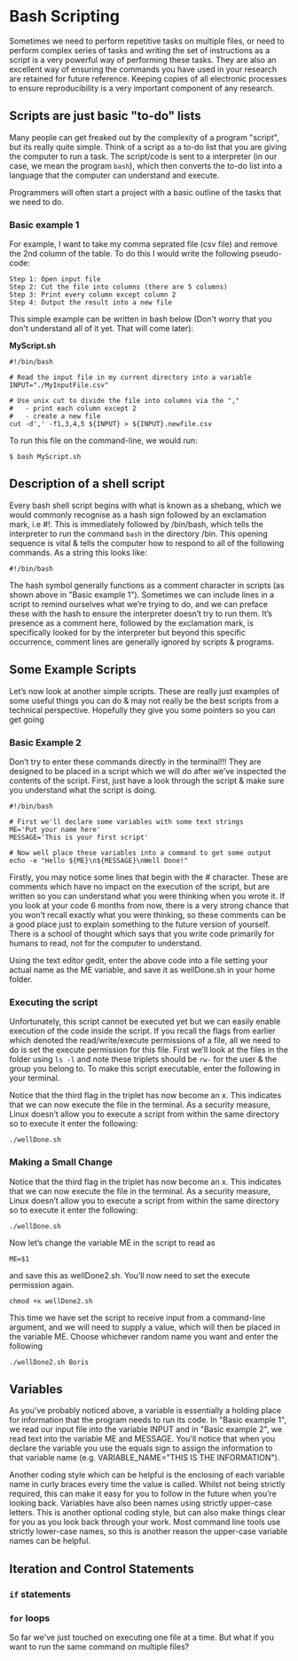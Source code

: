 
# Bash Scripting

Sometimes we need to perform repetitive tasks on multiple files, or need to perform complex series of tasks and writing the set of instructions as a script is a very powerful way of performing these tasks. They are also an excellent way of ensuring the commands you have used in your research are retained for future reference. Keeping copies of all electronic processes to ensure reproducibility is a very important component of any research.

## Scripts are just basic "to-do" lists

Many people can get freaked out by the complexity of a program "script", but its really quite simple. Think of a script as a to-do list that you are giving the computer to run a task. The script/code is sent to a interpreter (in our case, we mean the program `bash`), which then converts the to-do list into a language that the computer can understand and execute.

Programmers will often start a project with a basic outline of the tasks that we need to do.

### Basic example 1

For example, I want to take my comma seprated file (csv file) and remove the 2nd column of the table. To do this I would write the following pseudo-code:

    Step 1: Open input file
    Step 2: Cut the file into columns (there are 5 columns)
    Step 3: Print every column except column 2
    Step 4: Output the result into a new file

This simple example can be written in bash below (Don't worry that you don't understand all of it yet. That will come later):

**MyScript.sh**

    #!/bin/bash

    # Read the input file in my current directory into a variable
    INPUT="./MyInputFile.csv"

    # Use unix cut to divide the file into columns via the ","
    #   - print each column except 2
    #   - create a new file
    cut -d',' -f1,3,4,5 ${INPUT} > ${INPUT}.newfile.csv

To run this file on the command-line, we would run:

    $ bash MyScript.sh


## Description of a shell script

Every bash shell script begins with what is known as a shebang, which we would commonly recognise as a hash sign followed by an exclamation mark, i.e #!. This is immediately followed by /bin/bash, which tells the interpreter to run the command `bash` in the directory /bin. This opening sequence is vital & tells the computer how to respond to all of the following commands. As a string this looks like:

    #!/bin/bash

The hash symbol generally functions as a comment character in scripts (as shown above in "Basic example 1"). Sometimes we can include lines in a script to remind ourselves what we’re trying to do, and we can preface these with the hash to ensure the interpreter doesn’t try to run them. It’s presence as a comment here, followed by the exclamation mark, is specifically looked for by the interpreter but beyond this specific occurrence, comment lines are generally ignored by scripts & programs.


## Some Example Scripts

Let’s now look at another simple scripts. These are really just examples of some useful things you can do & may not really be the best scripts from a technical perspective. Hopefully they give you some pointers so you can get going

### Basic Example 2

Don’t try to enter these commands directly in the terminal!!! They are designed to be placed in a script which we will do after we’ve inspected the contents of the script. First, just have a look through the script & make sure you understand what the script is doing.

    #!/bin/bash

    # First we'll declare some variables with some text strings
    ME='Put your name here'
    MESSAGE='This is your first script'

    # Now well place these variables into a command to get some output
    echo -e "Hello ${ME}\n${MESSAGE}\nWell Done!"


Firstly, you may notice some lines that begin with the # character. These are comments which have no impact on the execution of the script, but are written so you can understand what you were thinking when you wrote it. If you look at your code 6 months from now, there is a very strong chance that you won’t recall exactly what you were thinking, so these comments can be a good place just to explain something to the future version of yourself. There is a school of thought which says that you write code primarily for humans to read, not for the computer to understand.

Using the text editor gedit, enter the above code into a file setting your actual name as the ME variable, and save it as wellDone.sh in your home folder.

### Executing the script

Unfortunately, this script cannot be executed yet but we can easily enable execution of the code inside the script. If you recall the flags from earlier which denoted the read/write/execute permissions of a file, all we need to do is set the execute permission for this file. First we’ll look at the files in the folder using `ls -l` and note these triplets should be `rw-` for the user & the group you belong to. To make this script executable, enter the following in your terminal.

Notice that the third flag in the triplet has now become an x. This indicates that we can now execute the file in the terminal. As a security measure, Linux doesn’t allow you to execute a script from within the same directory so to execute it enter the following:

    ./wellDone.sh


### Making a Small Change

Notice that the third flag in the triplet has now become an x. This indicates that we can now execute the file in the terminal. As a security measure, Linux doesn’t allow you to execute a script from within the same directory so to execute it enter the following:

    ./wellDone.sh

 Now let’s change the variable ME in the script to read as

    ME=$1

and save this as wellDone2.sh. You’ll now need to set the execute permission again.

    chmod +x wellDone2.sh

This time we have set the script to receive input from a command-line argument, and we will need to supply a value, which will then be placed in the variable ME. Choose whichever random name you want and enter the following

    ./wellDone2.sh Boris



## Variables

As you've probably noticed above, a variable is essentially a holding place for information that the program needs to run its code. In "Basic example 1", we read our input file into the variable INPUT and in "Basic example 2", we read text into the variable ME and MESSAGE. You'll notice that when you declare the variable you use the equals sign to assign the information to that variable name (e.g. VARIABLE_NAME="THIS IS THE INFORMATION").

Another coding style which can be helpful is the enclosing of each variable name in curly braces every time the value is called. Whilst not being strictly required, this can make it easy for you to follow in the future when you’re looking back. Variables have also been names using strictly upper-case letters. This is another optional coding style, but can also make things clear for you as you look back through your work. Most command line tools use strictly lower-case names, so this is another reason the upper-case variable names can be helpful.


## Iteration and Control Statements



### `if` statements

### `for` loops

So far we've just touched on executing one file at a time. But what if you want to run the same command on multiple files?
